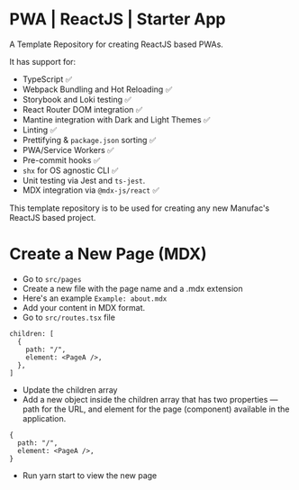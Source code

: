 # PWA | ReactJS | Starter App

A Template Repository for creating ReactJS based PWAs.

It has support for:

- TypeScript ✅
- Webpack Bundling and Hot Reloading ✅
- Storybook and Loki testing ✅
- React Router DOM integration ✅
- Mantine integration with Dark and Light Themes ✅
- Linting ✅
- Prettifying & `package.json` sorting ✅
- PWA/Service Workers ✅
- Pre-commit hooks ✅
- `shx` for OS agnostic CLI ✅
- Unit testing via Jest and `ts-jest`.
- MDX integration via `@mdx-js/react` ✅

This template repository is to be used for creating any new Manufac's ReactJS based project.


# Create a New Page (MDX)
- Go to `src/pages`
- Create a new file with the page name and a .mdx extension
- Here's an example `Example: about.mdx`
- Add your content in MDX format.
- Go to `src/routes.tsx` file 
```
children: [
  {
    path: "/",
    element: <PageA />,
  },
]
```
- Update the children array
- Add a new object inside the children array that has two properties — path for the URL, and element for the page (component) available in the application.
```
{
  path: "/",
  element: <PageA />,
}
```

- Run yarn start to view the new page